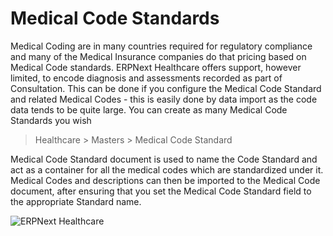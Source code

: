 # Medical Code Standards
Medical Coding are in many countries required for regulatory compliance and many of the Medical Insurance companies do that pricing based on Medical Code standards. ERPNext Healthcare offers support, however limited, to encode diagnosis and assessments recorded as part of Consultation. This can be done if you configure the Medical Code Standard and related Medical Codes - this is easily done by data import as the code data tends to be quite large. You can create as many Medical Code Standards you wish
> Healthcare > Masters > Medical Code Standard

Medical Code Standard document is used to name the Code Standard and act as a container for all the medical codes which are standardized under it. Medical Codes and descriptions can then be imported to the Medical Code document, after ensuring that you set the Medical Code Standard field to the appropriate Standard name.

<img class="screenshot" alt="ERPNext Healthcare" src="/docs/assets/img/healthcare/medical_code_1.png">
